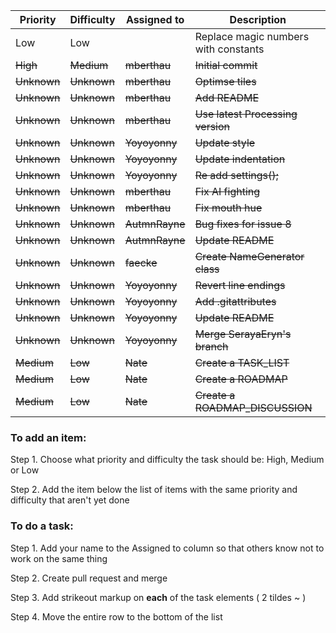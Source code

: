 Priority | Difficulty | Assigned to | Description
-------- | ---------- | ----------- | -----------
Low | Low | | Replace magic numbers with constants
~~High~~ | ~~Medium~~ | ~~mberthau~~ | ~~Initial commit~~
~~Unknown~~ | ~~Unknown~~ | ~~mberthau~~ | ~~Optimse tiles~~
~~Unknown~~ | ~~Unknown~~ | ~~mberthau~~ | ~~Add README~~
~~Unknown~~ | ~~Unknown~~ | ~~mberthau~~ | ~~Use latest Processing version~~
~~Unknown~~ | ~~Unknown~~ | ~~Yoyoyonny~~ | ~~Update style~~
~~Unknown~~ | ~~Unknown~~ | ~~Yoyoyonny~~ | ~~Update indentation~~
~~Unknown~~ | ~~Unknown~~ | ~~Yoyoyonny~~ | ~~Re add settings();~~
~~Unknown~~ | ~~Unknown~~ | ~~mberthau~~ | ~~Fix AI fighting~~
~~Unknown~~ | ~~Unknown~~ | ~~mberthau~~ | ~~Fix mouth hue~~
~~Unknown~~ | ~~Unknown~~ | ~~AutmnRayne~~ | ~~Bug fixes for issue 8~~
~~Unknown~~ | ~~Unknown~~ | ~~AutmnRayne~~ | ~~Update README~~
~~Unknown~~ | ~~Unknown~~ | ~~faecke~~ | ~~Create NameGenerator class~~
~~Unknown~~ | ~~Unknown~~ | ~~Yoyoyonny~~ | ~~Revert line endings~~
~~Unknown~~ | ~~Unknown~~ | ~~Yoyoyonny~~ | ~~Add .gitattributes~~
~~Unknown~~ | ~~Unknown~~ | ~~Yoyoyonny~~ | ~~Update README~~
~~Unknown~~ | ~~Unknown~~ | ~~Yoyoyonny~~ | ~~Merge SerayaEryn's branch~~
~~Medium~~ | ~~Low~~ | ~~Nate~~ | ~~Create a TASK_LIST~~
~~Medium~~ | ~~Low~~ | ~~Nate~~ | ~~Create a ROADMAP~~
~~Medium~~ | ~~Low~~ | ~~Nate~~ | ~~Create a ROADMAP_DISCUSSION~~



### To add an item:

Step 1. Choose what priority and difficulty the task should be: High, Medium or Low

Step 2. Add the item below the list of items with the same priority and difficulty that aren't yet done





### To do a task:

Step 1. Add your name to the Assigned to column so that others know not to work on the same thing

Step 2. Create pull request and merge

Step 3. Add strikeout markup on **each** of the task elements ( 2 tildes ~ )

Step 4. Move the entire row to the bottom of the list
